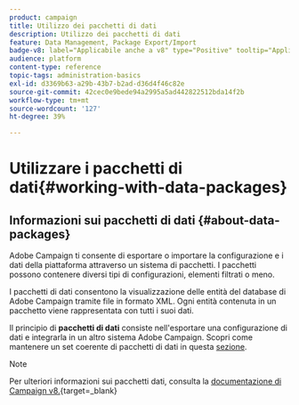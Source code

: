 ```yaml
---
product: campaign
title: Utilizzo dei pacchetti di dati
description: Utilizzo dei pacchetti di dati
feature: Data Management, Package Export/Import
badge-v8: label="Applicabile anche a v8" type="Positive" tooltip="Applicabile anche a Campaign v8"
audience: platform
content-type: reference
topic-tags: administration-basics
exl-id: d3369b63-a29b-43b7-b2ad-d36d4f46c82e
source-git-commit: 42cec0e9bede94a2995a5ad442822512bda14f2b
workflow-type: tm+mt
source-wordcount: '127'
ht-degree: 39%

---
```


# Utilizzare i pacchetti di dati{#working-with-data-packages}



## Informazioni sui pacchetti di dati {#about-data-packages}

 Adobe Campaign ti consente di esportare o importare la configurazione e i dati della piattaforma attraverso un sistema di pacchetti. I pacchetti possono contenere diversi tipi di configurazioni, elementi filtrati o meno.

I pacchetti di dati consentono la visualizzazione delle entità del database di Adobe Campaign tramite file in formato XML. Ogni entità contenuta in un pacchetto viene rappresentata con tutti i suoi dati.

Il principio di **pacchetti di dati** consiste nell&#39;esportare una configurazione di dati e integrarla in un altro sistema Adobe Campaign. Scopri come mantenere un set coerente di pacchetti di dati in questa [sezione](#data-package-best-practices).

>[!NOTE]
>
>Per ulteriori informazioni sui pacchetti dati, consulta la [documentazione di Campaign v8.](https://experienceleague.adobe.com/en/docs/campaign/campaign-v8/developer/packages){target=_blank}


<!--
### Types of packages {#types-of-packages}

There are three types of exportable packages: user packages, platform packages and admin packages.

* **User package**: it enables you to select the list of entities to be exported. This type of package manages dependencies and verifies errors.
* **Platform package**: it includes all added technical resources (non standard): schemas, JavaScript code, etc. 

  ![](assets/ncs_datapackage_package_platform.png)

* **Admin package**: it includes all added templates and business objects (non standard): templates, libraries, etc.

  ![](assets/ncs_datapackage_package_admin.png)

>[!CAUTION]
>
>The **platform** and **admin** types contain a predefined list of entities to be exported. Each entity is linked to filtering conditions that enable you to remove the out-of-the-box resources of the created package.

## Data structure {#data-structure}

The description of a data package is a structured XML document that complies with the grammar of the **xrk:navtree** data schema.

Data package example:


The XML document must begin and end with the element. Any elements that follow distribute the data by document type.

An element contains the data of the package in the format of the data schema entered in the **schema** attribute.

The data in a package must not contain internal keys that are not compatible between bases, such as auto-generated keys (**autopk** option).

In our example, the joins on the "folder" and "company" links have been replaced by so-called "high level" keys on the destination tables:


The **`operation`** attribute with the value "none" defines a reconciliation link.

A data package can be constructed manually from any text editor. Simply ensure that the structure of the XML document complies with the "xtk:navtree" data schema. The Adobe Campaign console has a data package export and import module.

## Export packages {#exporting-packages}

### About package export {#about-package-export}

Packages can be exported in three different ways:

* The **[!UICONTROL Package Export Assistant]** enables you to export a set of objects in a single package. For more on this refer to [Export a set of objects in a package](#exporting-a-set-of-objects-in-a-package)
* A **single object** can be exported in a package directly by right-clicking on it and selecting **[!UICONTROL Actions > Export in a package]**.
* **Package definitions** let you create a package structure in which you add objects that will be exported later on in a package. For more on this, refer to [Manage package definitions](#managing-package-definitions)

Once a package exported, you will be able to import it and all the added entities into another Campaign instance.

### Export a set of objects in a package {#exporting-a-set-of-objects-in-a-package}

The package export assistant is accessible via the **[!UICONTROL Tools > Advanced > Export package...]** menu of the Adobe Campaign client console.

![](assets/ncs_datapackage_typepackage.png)

For the three types of packages, the assistant offers the following steps:

1. List the entities to be exported by document type:

   ![](assets/ncs_datapackage_export2.png)

   >[!CAUTION]
   >
   >If you export an **[!UICONTROL Offer category]**, **[!UICONTROL Offer environment]**, **[!UICONTROL Program]** or **[!UICONTROL Plan]** type folder, don't ever select the **xtk:folder** as you may lose some data. Select the entity that corresponds with the folder: **nms:offerCategory** for offer categories, **nms:offerEnv** for offer environments, **nms:program** for programs, and **nms:plan** for plans.

   List management lets you add or delete entities for export from the configuration. Click **[!UICONTROL Add]** to select a new entity.

   The **[!UICONTROL Detail]** button edits the selected configuration.

   >[!NOTE]
   >
   >The dependency mechanism controls the entity export sequence. For more on this, refer to [Managing dependencies](#managing-dependencies).

1. The entity configuration screen defines the filter query on the type of document to be extracted.

   You must configure the filtering clause for data extraction.

   ![](assets/ncs_datapackage_export4.png)

   >[!NOTE]
   >
   >The query editor is presented in [this section](../../platform/using/about-queries-in-campaign.md).

1. Click **[!UICONTROL Next]** and select the sorting columns to order the data during extraction:

   ![](assets/ncs_datapackage_export5.png)

1. Preview the data to extract before running the export.

   ![](assets/ncs_datapackage_export6.png)

1. The last page of the package export assistant lets you start the export. The data will be stored in the file indicated in the **[!UICONTROL File]** field.

   ![](assets/ncs_datapackage_export7.png)

### Manage dependencies {#managing-dependencies}

The export mechanism enables Adobe Campaign to track the links between the various exported elements.

This mechanism is defined by two rules:

* objects linked to a link with an **own** or **owncopy** type integrity are exported in the same package as the exported object.
* objects linked to a link with a **neutral** or **define** type integrity (defined link) must be exported separately.

>[!NOTE]
>
>Integrity types linked to schema elements are defined in [this section](../../configuration/using/database-mapping.md#links--relation-between-tables).

#### Export a campaign {#exporting-a-campaign}

Here is an example on how to export a campaign. The marketing campaign to be exported contains a task (label: "MyTask") and a workflow (label: "CampaignWorkflow") in a "MyWorkflow" folder (node: Administration / Production / Technical workflows / Campaign processes / MyWorkflow).

The task and the workflow are exported in the same package as the campaign since the matching schemas are connected by links with an "own" type integrity.

Package content:

Affiliation to a type of package is defined in a schema with the **@pkgAdmin and @pkgPlatform** attribute. Both these attributes receive an XTK expression that defines the conditions of affiliation to the package.

Finally, the **@pkgStatus** attribute enables you to define the export rules for these elements or attributes. Depending on the value of the attribute, the element or attribute will be found in the exported package. The three possible values for this attribute are:

* **never**: does not export the field / link
* **always**: forces export for this field 
* **preCreate**: authorizes creation of the linked entity

>[!NOTE]
>
>The **preCreate** value is only admitted for link type events. It authorizes you to create or point towards an entity not yet loaded in the exported package.

## Manage package definitions {#managing-package-definitions}

Package definitions let you create a package structure in which you add entities that will be exported later on in a single package. You will then be able to import this package and all the added entities into another Campaign instance.

**Related topics:**

* [Create a package definition](#creating-a-package-definition)
* [Add entities to a package definition](#adding-entities-to-a-package-definition)
* [Configure package definitions generation](#configuring-package-definitions-generation)
* [Export packages from a package definition](#exporting-packages-from-a-package-definition)

### Create a package definition {#creating-a-package-definition}

Package definitions can be accessed from the **[!UICONTROL Administration > Configuration > Package management > Package definitions]** menu.

To create a package definition, click the **[!UICONTROL New]** button, then fill in the package definition general information.

![](assets/packagedefinition_create.png)

You can then add entities to the package definition, and export it to an XML file package.

**Related topics:**

* [Add entities to a package definition](#adding-entities-to-a-package-definition)
* [Configure package definitions generation](#configuring-package-definitions-generation)
* [Export packages from a package definition](#exporting-packages-from-a-package-definition)

### Add entities to a package definition {#adding-entities-to-a-package-definition}

In the **[!UICONTROL Content]** tab, click the **[!UICONTROL Add]** button to select the entities to export with the package. Best practices when selecting entities are presented in the [this section](#exporting-a-set-of-objects-in-a-package) section.

![](assets/packagedefinition_addentities.png)

Entities can be added to a package definition directly from their location in the instance. To do this, follow the steps below:

1. Right-click the desired entity, then select **[!UICONTROL Actions > Export in a package]**.

   ![](assets/packagedefinition_singleentity.png)

1. Select **[!UICONTROL Add to a package definition]**, then select the package definition to which you want to add the entity.

   ![](assets/packagedefinition_packageselection.png)

1. The entity is added to the package definition, it will be exported with the package (see [this section](#exporting-packages-from-a-package-definition)).

   ![](assets/packagedefinition_entityadded.png)

### Configure package definitions generation {#configuring-package-definitions-generation}

Package generation can be configured from the package definition **[!UICONTROL Content]** tab. To do this, click the **[!UICONTROL Generation parameters]** link.

![](assets/packagedefinition_generationparameters.png)

* **[!UICONTROL Include the definition]**: includes the definition currently used in the package definition.
* **[!UICONTROL Include an installation script]**: lets you add a javascript script to execute at the package import. When selected, a **[!UICONTROL Script]** tab is added in the package definition screen.
* **[!UICONTROL Include default values]**: adds to the package the values of all the entities' attributes.

  This option is not selected by default, in order to avoid lengthy exports. This means that entities' attributes with default values ('empty string', '0', and 'false' if not defined otherwise in the schema) will not be added to the package and will therefore not be exported.

  >[!CAUTION]
  >
  >Unselecting this option can result in a merge of local and imported versions.   
  >
  >If the instance where the package is imported contains entities that are identical to those of the package (for example with the same external ID), their attributes will not be updated. This can occur if the attributes from the former instance have default values, as they are not included in the package.   
  >
  >In that case, selecting the **[!UICONTROL Include default values]** option would prevent versions merging, as all attributes from the former instance would be exported with the package.

### Export packages from a package definition {#exporting-packages-from-a-package-definition}

To export a package from a package definition, follow the steps below:

1. Select the package definition to export, then click the **[!UICONTROL Actions]** button and select **[!UICONTROL Export the package]**.
1. An XML file corresponding to the exported package is selected by default. It is named according to the package definition namespace and name.
1. Once the package name and location defined, click the **[!UICONTROL Start]** button to launch the export.

   ![](assets/packagedefinition_packageexport.png)

## Import packages {#importing-packages}

The package import assistant is accessible via the main menu **[!UICONTROL Tools > Advanced > Import package]** of the Adobe Campaign client console.

You can import a package from an export performed earlier, e.g. from another Adobe Campaign instance, or a [built-in package](../../installation/using/installing-campaign-standard-packages.md), depending on the terms of your license.

![](assets/ncs_datapackage_import.png)

### Install a package from a file {#installing-a-package-from-a-file}

To import an existing data package, select the XML file and click **[!UICONTROL Open]**.

![](assets/ncs_datapackage_import_1.png)

The content of the package to be imported is then displayed in the middle section of the editor.

Click **[!UICONTROL Next]** and **[!UICONTROL Start]** to launch the import.

![](assets/ncs_datapackage_import_2.png)

### Install a built-in package {#installing-a-standard-package}

Standard packages are built-in packages, installed when the Adobe Campaign is configured. Depending on your permissions and your deployment model, you can import new standard packages if you acquire new options or add-ons, or if you upgrade to a new offer.

Refer to your license agreement to check which packages you can install.

For more information on built-in packages, refer to [this page](../../installation/using/installing-campaign-standard-packages.md).

## Data package best practices {#data-package-best-practices}

This section describes how to organize data packages in a consistent way across the life of the project.

Packages can contain different kinds of configurations and elements, filtered or not. If you miss some elements or do not import elements/packages in the correct order, the platform configuration can break.

Moreover, with several people working on the same platform with a lot of different features, the package specifications folder can quickly become complex.

Although it is not mandatory to do so, this section offers a solution to help organize and use packages in Adobe Campaign for large-scale projects.

The main constraints are as follows:
* Organize packages and keep a track of what is changed and when
* If a configuration is updated, minimize the risk of breaking something which is not directly linked to the update

>[!NOTE]
>
>For more on setting up a workflow to automatically export packages, see [this page](https://helpx.adobe.com/campaign/kb/export-packages-automatically.html).

### Recommendations {#data-package-recommendations}

Always import within the same version of the platform. You must check that you deploy your packages between two instances that have the same build. Never force the import and always update the platform first (if the build is different).

>[!IMPORTANT]
>
>Importing between different versions is not supported by Adobe.
<!--This is not allowed. Importing from 6.02 to 6.1, for example, is prohibited. If you do so, R&D won't be able to help you resolve any issues you encounter.

Pay attention to the schema and database structure. Importation of package with schema must be followed by schema generation.

### Solution {#data-package-solution}

#### Package types {#package-types}

Start by defining different types of packages. Only four types will be used:

**Entities**
* All "xtk" and "nms" specific elements in Adobe Campaign like schemas, forms, folders, delivery templates, etc.
* You can consider an entity as both an "admin" and "platform" element.
* You should not include more than one entity in a package when uploading it on a Campaign instance.  

<!--Nothing "works" alone. An entity package does not have a specific role or objective.

If you need to deploy your configuration on a new instance, you can import all your entity packages.

**Features**

This type of package:
* Answers a client requirement/specification.
* Contains one or several functionalities.
* Should contain all dependencies to be able to run the functionality without any other package.

**Campaigns**

This package is not mandatory. It is sometimes useful to create a specific type for all campaigns, even if a campaign can been seen as a feature.

**Updates**

Once configured, a feature can be exported into another environment. For example, the package can be exported from a dev environment to a test environment. In this test, a defect is revealed. First, it needs to be fixed on the dev environment. Then, the patch should be applied to the test platform.

The first solution would be to export the whole feature again. But, to avoid any risk (updating unwanted elements), it is safer to have a package containing only the correction.

That's why we recommend creating an "update" package, containing only one entity type of the feature.

An update could not only be a fix, but also a new element of your entity/feature/campaign package. To avoid deploying the whole package, you can export an update package.

### Naming conventions {#data-package-naming}

Now that types are defined, we should specify a naming convention. Adobe Campaign does not allow to create subfolders for package specifications, meaning that numbers is the best solution for staying organized. Numbers prefix package names. You can use the following convention:

* Entity: from 1 to 99
* Feature: from 100 to 199
* Campaign: from 200 to 299
* Update: from 5000 to 5999

### Packages {#data-packages}

>[!NOTE]
>
>It is better to set up rules for defining the correct number of packages.

#### Entity packages order {#entity-packages-order}

To help the import, entity packages should by ordered as they will be imported. For example:
* 001 – Schema
* 002 – Form
* 003 – Images
* etc.

>[!NOTE]
>
>Forms should be imported only after schema updates.

#### Package 200 {#package-200}

Package number "200" should not be used for a specific campaign: this number will be used to update something that concerns all campaigns.

#### Update package {#update-package}

The last point concerns the update package numbering. It is your package number (entity, feature, or campaign) with a "5" as prefix. For example:
* 5001 to update one schema
* 5200 to update all campaigns
* 5101 to update the 101 feature

The update package should only contain one specific entity, in order to be easily reusable. To split them, add a new number (start from 1). There are no specific ordering rules for these packages. To better understand, imagine that we have a 101 feature, a social application:
* It contains a webApp and an external account.
  * The package label is: 101 – Social application (socialApplication).
* There is a defect on the webApp.
  * The wepApp is corrected.
  * A fix package needs to be created, with the following name: 5101 – 1 – Social application webApp (socialApplication_webApp).
* A new external account needs to be added for the social feature.
  * External account is created.
  * The new package is: 5101 – 2 – Social application external account (socialApplication_extAccount).
  * In parallel the 101 package is updated to be added to the external account, but it is not deployed.
![](assets/ncs_datapackage_best-practices-1.png)

#### Package documentation {#package-documentation}

When you update a package, you should always put a comment in the description field to detail any modifications and reasons (for example, "add a new schema" or "fix a defect").

![](assets/ncs_datapackage_best-practices-2.png)

You should also date the comment. Always report your comment on an update package to the "parent" (package without the 5 prefix).

>[!IMPORTANT]
>
>The description field can only contain up to 2.000 characters.
-->